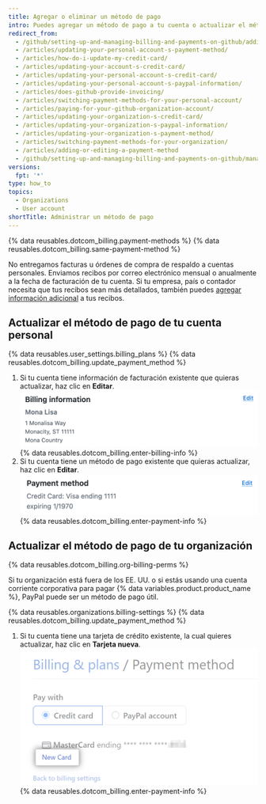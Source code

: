 ```yaml
---
title: Agregar o eliminar un método de pago
intro: Puedes agregar un método de pago a tu cuenta o actualizar el método de pago existente de tu cuenta en cualquier momento.
redirect_from:
  - /github/setting-up-and-managing-billing-and-payments-on-github/adding-or-editing-a-payment-method
  - /articles/updating-your-personal-account-s-payment-method/
  - /articles/how-do-i-update-my-credit-card/
  - /articles/updating-your-account-s-credit-card/
  - /articles/updating-your-personal-account-s-credit-card/
  - /articles/updating-your-personal-account-s-paypal-information/
  - /articles/does-github-provide-invoicing/
  - /articles/switching-payment-methods-for-your-personal-account/
  - /articles/paying-for-your-github-organization-account/
  - /articles/updating-your-organization-s-credit-card/
  - /articles/updating-your-organization-s-paypal-information/
  - /articles/updating-your-organization-s-payment-method/
  - /articles/switching-payment-methods-for-your-organization/
  - /articles/adding-or-editing-a-payment-method
  - /github/setting-up-and-managing-billing-and-payments-on-github/managing-your-github-billing-settings/adding-or-editing-a-payment-method
versions:
  fpt: '*'
type: how_to
topics:
  - Organizations
  - User account
shortTitle: Administrar un método de pago
---
```


{% data reusables.dotcom_billing.payment-methods %} {% data reusables.dotcom_billing.same-payment-method %}

No entregamos facturas u órdenes de compra de respaldo a cuentas personales. Enviamos recibos por correo electrónico mensual o anualmente a la fecha de facturación de tu cuenta. Si tu empresa, país o contador necesita que tus recibos sean más detallados, también puedes [agregar información adicional](/articles/adding-information-to-your-personal-account-s-receipts) a tus recibos.

## Actualizar el método de pago de tu cuenta personal

{% data reusables.user_settings.billing_plans %}
{% data reusables.dotcom_billing.update_payment_method %}
1. Si tu cuenta tiene información de facturación existente que quieras actualizar, haz clic en **Editar**. ![Botón de facturar con tarjeta nueva](/assets/images/help/billing/billing-information-edit-button.png)
{% data reusables.dotcom_billing.enter-billing-info %}
1. Si tu cuenta tiene un método de pago existente que quieras actualizar, haz clic en **Editar**. ![Botón de facturar con tarjeta nueva](/assets/images/help/billing/billing-payment-method-edit-button.png)
{% data reusables.dotcom_billing.enter-payment-info %}

## Actualizar el método de pago de tu organización

{% data reusables.dotcom_billing.org-billing-perms %}

Si tu organización está fuera de los EE. UU. o si estás usando una cuenta corriente corporativa para pagar {% data variables.product.product_name %}, PayPal puede ser un método de pago útil.

{% data reusables.organizations.billing-settings %}
{% data reusables.dotcom_billing.update_payment_method %}
1. Si tu cuenta tiene una tarjeta de crédito existente, la cual quieres actualizar, haz clic en **Tarjeta nueva**. ![Botón de facturar con tarjeta nueva](/assets/images/help/billing/billing-new-card-button.png)
{% data reusables.dotcom_billing.enter-payment-info %}
